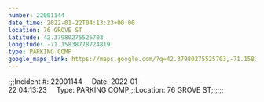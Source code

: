 ```yaml
---
number: 22001144
date_time: 2022-01-22T04:13:23+00:00
location: 76 GROVE ST
latitude: 42.37980275525703
longitude: -71.15838778724819
type: PARKING COMP
google_maps_link: https://maps.google.com/?q=42.37980275525703,-71.15838778724819
---
```


;;;Incident #: 22001144     Date: 2022‐01‐22 04:13:23     Type: PARKING COMP;;;Location: 76 GROVE ST;;;;;;
